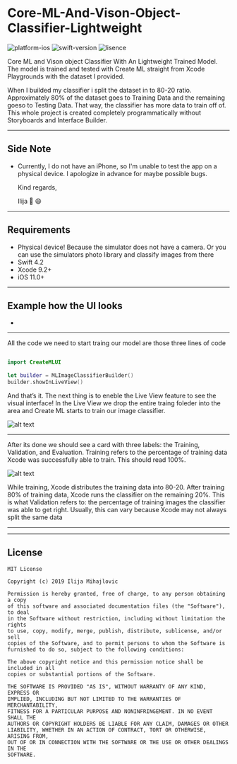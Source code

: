 # Core-ML-And-Vison-Object-Classifier-Lightweight

![platform-ios](https://img.shields.io/badge/platform-ios-Blue.svg)
![swift-version](https://img.shields.io/badge/swift-4.2-Orange.svg)
![lisence](https://img.shields.io/badge/license-MIT-Lightgrey.svg)

Core ML and Vison object Classifier With An Lightweight Trained Model.
The model is trained and tested with Create ML straight from Xcode Playgrounds with the dataset I provided.

When I builded my classifier i split the dataset in to 80-20 ratio. Approximately 80% of the dataset goes to Training Data and the remaining goeso to Testing Data. That way, the classifier has more data to train off of. 
This whole project is created completely programmatically without Storyboards and Interface Builder.

___

## Side Note
* Currently, I do not have an iPhone, so I'm unable to test the app on a physical device. I apologize in advance for maybe possible bugs.

   Kind regards,

   Ilija 🖖 😄
___

## Requirements
- Physical device! Because the simulator does not have a camera. 
  Or you can use the simulators photo library and classify images from there
- Swift 4.2
- Xcode 9.2+
- iOS 11.0+
___

## Example how the UI looks
* 


___

All the code we need to start traing our model are those three lines of code

```swift

import CreateMLUI
 
let builder = MLImageClassifierBuilder()
builder.showInLiveView()

```
And that’s it. The next thing is to eneble the Live View feature to see the visual interface!
In the Live View we drop the entire traing foleder into the area and Create ML starts to train our image classifier.

![alt text](https://github.com/IlijaMihajlovic/Core-ML-And-Vison-Object-Classifier-Lightweight/blob/master/Images/LiveView.png)

___

After its done we should see a card with three labels: the Training, Validation, and Evaluation. Training refers to the percentage of training data Xcode was successfully able to train. This should read 100%.

![alt text](https://github.com/IlijaMihajlovic/Core-ML-And-Vison-Object-Classifier-Lightweight/blob/master/Images/model%20accuracy%20after%20testing.png)

While training, Xcode distributes the training data into 80-20. After training 80% of training data, Xcode runs the classifier on the remaining 20%. This is what Validation refers to: the percentage of training images the classifier was able to get right. Usually, this can vary because Xcode may not always split the same data

___

___

## License
```
MIT License

Copyright (c) 2019 Ilija Mihajlovic

Permission is hereby granted, free of charge, to any person obtaining a copy
of this software and associated documentation files (the "Software"), to deal
in the Software without restriction, including without limitation the rights
to use, copy, modify, merge, publish, distribute, sublicense, and/or sell
copies of the Software, and to permit persons to whom the Software is
furnished to do so, subject to the following conditions:

The above copyright notice and this permission notice shall be included in all
copies or substantial portions of the Software.

THE SOFTWARE IS PROVIDED "AS IS", WITHOUT WARRANTY OF ANY KIND, EXPRESS OR
IMPLIED, INCLUDING BUT NOT LIMITED TO THE WARRANTIES OF MERCHANTABILITY,
FITNESS FOR A PARTICULAR PURPOSE AND NONINFRINGEMENT. IN NO EVENT SHALL THE
AUTHORS OR COPYRIGHT HOLDERS BE LIABLE FOR ANY CLAIM, DAMAGES OR OTHER
LIABILITY, WHETHER IN AN ACTION OF CONTRACT, TORT OR OTHERWISE, ARISING FROM,
OUT OF OR IN CONNECTION WITH THE SOFTWARE OR THE USE OR OTHER DEALINGS IN THE
SOFTWARE.
```
